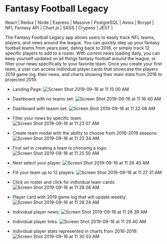 # Fantasy Football Legacy 

React | Redux | Node | Express | Massive | PostgreSQL | Axios | Bcrypt | NFL Fantasy API | Chart.js | SASS | Crypess | JEST |

The Fantasy Football Legacy app allows users to easily track NFL teams, players, and news around the league.  You can quickly step up your fantasy football teams from years past, dating back to 2016, or simply track 12 specific players to add to a roster.  With current news loading daily, you can keep yourself updated on all things fantasy football around the league, or filter your news specifically to your favorite team.  Once you create your first team, a user can access individual player cards that showcase the players 2019 game log, their news, and charts showing their main stats from 2016 to projected 2019. 

- Landing Page: 
![Screen Shot 2019-09-16 at 11 15 00 AM](https://user-images.githubusercontent.com/29295716/64972982-3518be80-d878-11e9-98ec-40605ac3df77.png)

- Dashboard with no teams set:
![Screen Shot 2019-09-16 at 11 16 40 AM](https://user-images.githubusercontent.com/29295716/64972991-3b0e9f80-d878-11e9-8278-ec43e13070f5.png)

- Dashboard with teasm set:
![Screen Shot 2019-09-16 at 11 22 08 AM](https://user-images.githubusercontent.com/29295716/64973002-41048080-d878-11e9-85f8-67cf91557383.png)

- Filter your news by specific team:
![Screen Shot 2019-09-16 at 11 23 07 AM](https://user-images.githubusercontent.com/29295716/64973028-4e216f80-d878-11e9-8a00-1af759f5fa09.png)

- Create team modal with the ability to choose from 2016-2019 seasons:
![Screen Shot 2019-09-16 at 11 23 34 AM](https://user-images.githubusercontent.com/29295716/64973039-52e62380-d878-11e9-8100-5c63f8170020.png)

- First set in creating a team is choosing a logo:
![Screen Shot 2019-09-16 at 11 25 50 AM](https://user-images.githubusercontent.com/29295716/64973049-5679aa80-d878-11e9-9a7b-ec1aa52dd275.png)

- Next select your player:
![Screen Shot 2019-09-16 at 11 26 40 AM](https://user-images.githubusercontent.com/29295716/64973058-59749b00-d878-11e9-9453-bc6a27884f94.png) 

- Fill your team up to 12 players:
![Screen Shot 2019-09-16 at 11 27 31 AM](https://user-images.githubusercontent.com/29295716/64973066-5c6f8b80-d878-11e9-8441-38d2fdbcad24.png) 

- Click on roster and click for individual team cards:
![Screen Shot 2019-09-16 at 11 28 06 AM](https://user-images.githubusercontent.com/29295716/64973076-5f6a7c00-d878-11e9-8502-0e16bd51a429.png) 

- Player card with 2019 game log that will update weekly:
![Screen Shot 2019-09-16 at 11 28 24 AM](https://user-images.githubusercontent.com/29295716/64973082-61343f80-d878-11e9-8a62-2a3b809d9f36.png)

- Individual player news:
![Screen Shot 2019-09-16 at 11 28 39 AM](https://user-images.githubusercontent.com/29295716/64973086-63969980-d878-11e9-8b1f-8cb3d59894e4.png)

- Individual player links:
![Screen Shot 2019-09-16 at 11 29 40 AM](https://user-images.githubusercontent.com/29295716/64973091-66918a00-d878-11e9-9493-5af700333281.png)

- Individual player stats represented in charts from 2016-2019:
![Screen Shot 2019-09-16 at 11 30 03 AM](https://user-images.githubusercontent.com/29295716/64973096-68f3e400-d878-11e9-9453-261aa5b6bf59.png)
